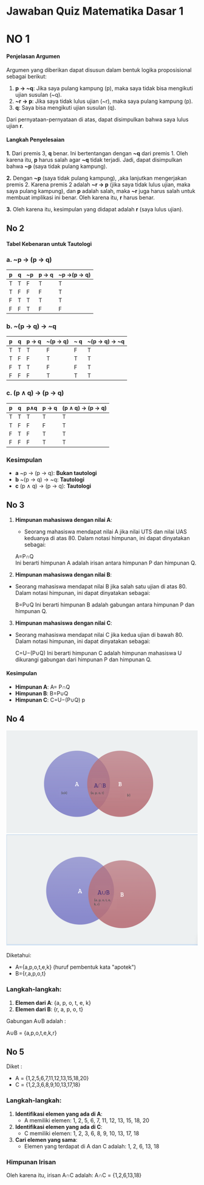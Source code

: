 # Jawaban Quiz Matematika Dasar 1




# NO 1

#### Penjelasan Argumen

Argumen yang diberikan dapat disusun dalam bentuk logika proposisional sebagai berikut:

1.  **p → ~q**: Jika saya pulang kampung (p), maka saya tidak bisa mengikuti ujian susulan (~q).
2.  **~r → p**: Jika saya tidak lulus ujian (~r), maka saya pulang kampung (p).
3.  **q**: Saya bisa mengikuti ujian susulan (q).

Dari pernyataan-pernyataan di atas, dapat disimpulkan bahwa saya lulus ujian **r**.

#### Langkah Penyelesaian

**1.**   Dari premis 3, **q**  benar. Ini bertentangan dengan  **~q**  dari premis 1. Oleh karena itu,  **p**  harus salah agar  **~q**  tidak terjadi. Jadi, dapat disimpulkan bahwa  **~p**  (saya tidak pulang kampung).


**2.**  Dengan  **~p**  (saya tidak pulang kampung), ,aka lanjutkan mengerjakan premis 2. Karena premis 2 adalah  **~r → p**  (jika saya tidak lulus ujian, maka saya pulang kampung), dan  **p**  adalah salah, maka  **~r**  juga harus salah untuk membuat implikasi ini benar. Oleh karena itu,  **r**  harus benar.

**3.**  Oleh karena itu, kesimpulan yang didapat adalah  **r**  (saya lulus ujian).

## No 2
#### Tabel Kebenaran untuk Tautologi

### a. ~p → (p → q)
| p | q | ~p | p → q | ~p →(p → q) | 
|----------|----------|----------|----------| ----------|
| T  | T   | F   | T | T |
| T  | F   | F   | F | T |
| F  | T   | T   | T | T |
| F  | F   | T   | F | F |

### b.  ~(p → q) → ~q
| p | q | p → q | ~(p → q) | ~ q| ~(p → q) → ~q |
|----------|----------|----------|----------| ----------| ----------|
| T  | T   | T   | F | F | T |
| T  | F   | F  | T | T | T |
| F  | T   | T   | F | F | T |
| F  | F   | F   | T | T | T |

### c. (p ∧ q) → (p → q)

| p | q |p∧q | p → q | (p ∧ q) → (p → q)| 
|----------|----------|----------|----------| ----------|
| T  | T   | T  | T | T |
| T  | F   | F   | F | T |
| F  | T   | F  | T | T |
| F  | F   | F  | T | T|

### Kesimpulan

-   **a**  ~p → (p → q):  **Bukan tautologi**
-   **b**  ~(p → q) → ~q:  **Tautologi**
-   **c**  (p ∧ q) → (p → q):  **Tautologi**

## No 3

1.  **Himpunan mahasiswa dengan nilai A**:
    
    -   Seorang mahasiswa mendapat nilai A jika nilai UTS dan nilai UAS keduanya di atas 80. Dalam notasi himpunan, ini dapat dinyatakan sebagai:
    
  
    A=P∩Q  
   Ini berarti himpunan A adalah irisan antara himpunan P dan himpunan Q.
   
2.  **Himpunan mahasiswa dengan nilai B**:
    
   -   Seorang mahasiswa mendapat nilai B jika salah satu ujian di atas 80. Dalam notasi himpunan, ini dapat dinyatakan sebagai:
    
    
       B=P∪Q 
   Ini berarti himpunan B adalah gabungan antara himpunan P dan himpunan Q.
   
3.  **Himpunan mahasiswa dengan nilai C**:
    
   -   Seorang mahasiswa mendapat nilai C jika kedua ujian di bawah 80. Dalam notasi himpunan, ini dapat dinyatakan sebagai:
   
       
       
        C=U−(P∪Q) 
Ini berarti himpunan C adalah himpunan mahasiswa U dikurangi gabungan dari himpunan P dan himpunan Q.

####   Kesimpulan

-   **Himpunan A**:  A= P∩Q
-   **Himpunan B**:  B=P∪Q
-   **Himpunan C**:  C=U−(P∪Q)
p
## No 4
![Keterangan Gambar](p.png)
![Keterangan Gambar](pp.png)

Diketahui:

-   A={a,p,o,t,e,k} (huruf pembentuk kata "apotek")
-   B={r,a,p,o,t}


### Langkah-langkah:

1.  **Elemen dari A**: {a, p, o, t, e, k}
2.  **Elemen dari B**: {r, a, p, o, t}


Gabungan  A∪B  adalah : 

A∪B = {a,p,o,t,e,k,r}




## No 5
Diket :
-   A = {1,2,5,6,7,11,12,13,15,18,20}
-   C = {1,2,3,6,8,9,10,13,17,18}

### Langkah-langkah:

1.  **Identifikasi elemen yang ada di A**:
    -   A  memiliki elemen: 1, 2, 5, 6, 7, 11, 12, 13, 15, 18, 20
2.  **Identifikasi elemen yang ada di C**:
    -   C  memiliki elemen: 1, 2, 3, 6, 8, 9, 10, 13, 17, 18
3.  **Cari elemen yang sama**:
    -   Elemen yang terdapat di  A  dan  C  adalah: 1, 2, 6, 13, 18

### Himpunan Irisan

Oleh karena itu, irisan  A∩C  adalah:
A∩C = {1,2,6,13,18}


